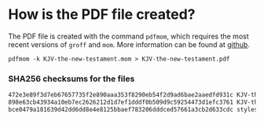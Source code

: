 # How is the PDF file created?
The PDF file is created with the command `pdfmom`, which requires the most recent versions of `groff` and `mom`.
More information can be found at [github](https://github.com/0xR3V/Bibles).

```shell
pdfmom -k KJV-the-new-testament.mom > KJV-the-new-testament.pdf
```

### SHA256 checksums for the files
```txt
472e3e89f3d7eb67657735f2e890aaa353f8290eb54f2d9ad6bae2aaedfd931c KJV-the-new-testament.mom
898e63cb43934a10eb7ec2626212d1d7ef1dddf0b509d9c59254473d1efc3761 KJV-the-new-testament.pdf
bce0479a181639d42dd6dd8e4e8125bbaef783206dddced57661a3cb2d633cdc stylesheet.mom
```

<!-- 52ea6cca75fbc0f4a10d3ac6e99e16d1 -->
